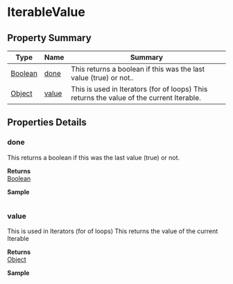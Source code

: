 #  IterableValue


## Property Summary

| Type                                                  | Name                    | Summary                                                                                                           |
| ----------------------------------------------------- | ----------------------- | ----------------------------------------------------------------------------------------------------------------- |
| [Boolean](./Boolean.md) | [done](IterableValue.md#done)                   | This returns a boolean if this was the last value (true) or not..                                    |
| [Object](./Object.md) | [value](IterableValue.md#value)                   | This is used in Iterators (for of loops) This returns the value of the current Iterable.                                    |

## Properties Details

### done

This returns a boolean if this was the last value (true) or not.

**Returns**\
[Boolean](./Boolean.md) 


**Sample**

```javascript

```
### value

This is used in Iterators (for of loops)
This returns the value of the current Iterable

**Returns**\
[Object](./Object.md) 


**Sample**

```javascript

```

